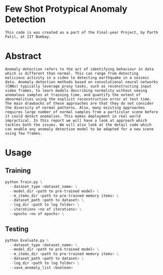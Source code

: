 # Few Shot Protypical Anomaly Detection

    This code is was created as a part of the Final-year Project, by Parth Patil, at IIT Bombay.


# Abstract

    Anomaly detection refers to the act of identifying behaviour in data which is different than normal. This can range from detecting malicious activity in a video to detecting earthquake in a seismic data. Anomaly detection methods based on convolutional neural networks (CNNs) typically leverage proxy tasks, such as reconstructing input video frames, to learn models describing normality without seeing anomalous samples at training time, and quantify the extent of abnormalities using the explicit reconstruction error at test time. The main drawbacks of these approaches are that they do not consider the diversity of normal patterns. Also, many existing approaches requires large number of normal samples from a particular scene before it could detect anomalies. This makes deployment in real world impractical. In this report we will have a look at approach which tackles both the issues. We will also look at the detail code which can enable any anomaly detection model to be adapted for a new scene using few frames.

# Usage

## Training

```python
python Train.py \
  --dataset_type <dataset_name> \
  --model_dir <path to pre-trained model> \
  --m_items_dir <path to pre-trained memory items> \
  --dataset_path <path to dataset> \
  --log_dir <path to log folder> \
  --iterations <no of iterations> \
  --epochs <no of epochs> \
```

## Testing
```python
python Evaluate.py \
  --dataset_type <dataset_name> \
  --model_dir <path to pre-trained model> \
  --m_items_dir <path to pre-trained memory items> \
  --dataset_path <path to dataset> \
  --log_dir <path to log folder> \
  --save_anomaly_list <boolean>
```
